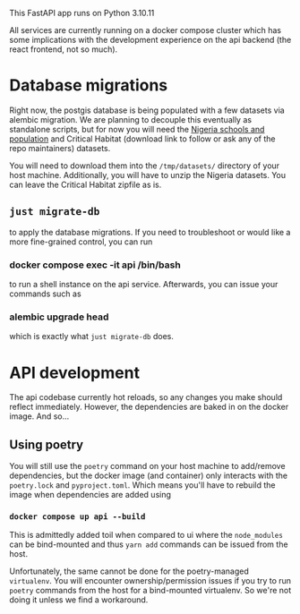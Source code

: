This FastAPI app runs on Python 3.10.11

All services are currently running on a docker compose cluster which has some implications with the development experience on the api backend (the react frontend, not so much).

# Database migrations

Right now, the postgis database is being populated with a few datasets via alembic migration. We are planning to decouple this eventually as standalone scripts, but for now you will need the [Nigeria schools and population](https://github.com/avsolatorio/worldex/files/12481827/nigeria-schools-and-population-density.zip) and Critical Habitat (download link to follow or ask any of the repo maintainers) datasets.

You will need to download them into the `/tmp/datasets/` directory of your host machine. Additionally, you will have to unzip the Nigeria datasets. You can leave the Critical Habitat zipfile as is.

## `just migrate-db`
to apply the database migrations. If you need to troubleshoot or would like a more fine-grained control, you can run
### docker compose exec -it api /bin/bash
to run a shell instance on the api service. Afterwards, you can issue your commands such as
### alembic upgrade head
which is exactly what `just migrate-db` does.

# API development

The api codebase currently hot reloads, so any changes you make should reflect immediately. However, the dependencies are baked in on the docker image. And so...

## Using poetry

You will still use the `poetry` command on your host machine to add/remove dependencies, but the docker image (and container) only interacts with the `poetry.lock` and `pyproject.toml`. Which means you'll have to rebuild the image when dependencies are added using

### `docker compose up api --build`

This is admittedly added toil when compared to ui where the `node_modules` can be bind-mounted and thus `yarn add` commands can be issued from the host.

Unfortunately, the same cannot be done for the poetry-managed `virtualenv`. You will encounter ownership/permission issues if you try to run `poetry` commands from the host for a bind-mounted virtualenv. So we're not doing it unless we find a workaround.
